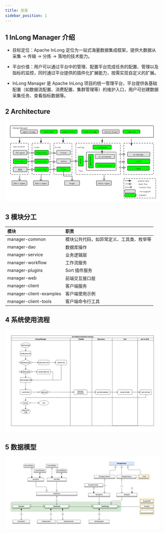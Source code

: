 ```yaml
---
title: 总览
sidebar_position: 1
---
```


## 1 InLong Manager 介绍

- 目标定位：Apache InLong 定位为一站式海量数据集成框架，提供大数据从采集 -> 传输 -> 分拣 -> 落地的技术能力。

- 平台价值：用户可以通过平台中的管理、配置平台完成任务的配置、管理以及指标的监控，同时通过平台提供的插件化扩展能力，按需实现自定义的扩展。

- InLong Manager 是 Apache InLong 项目的统一管理平台，平台提供各基础配置（如数据流配置、消费配置、集群管理等）的维护入口，用户可创建数据采集任务、查看指标数据等。 

## 2 Architecture

![](img/inlong-manager.png)

## 3 模块分工

| 模块 | 职责 |
| :-----| :---- |
| manager-common | 模块公共代码，如异常定义、工具类、枚举等 |
| manager-dao | 数据库操作 |
| manager-service | 业务逻辑层 |
| manager-workflow | 工作流服务 |
| manager-plugins | Sort 插件服务 |
| manager-web | 前端交互接口层 |
| manager-client | 客户端服务 |
| manager-client-examples | 客户端使用示例 |
| manager-client-tools | 客户端命令行工具 |

## 4 系统使用流程

![](img/interactive.jpg)

## 5 数据模型
![](img/datamodel.jpg)
